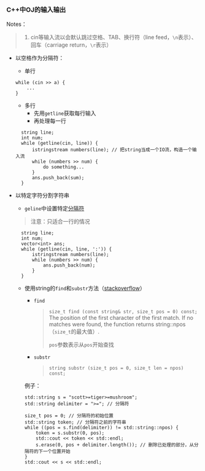 ### C++中OJ的输入输出

Notes：

> 1. cin等输入流以会默认跳过空格、TAB、换行符（line feed，`\n`表示）、回车（carriage return，`\r`表示）

- 以空格作为分隔符：
  - 单行
  ```
  while (cin >> a) {
      ...
  }
  ```
  - 多行
    - 先用`getline`获取每行输入
    - 再处理每一行
  ```
    string line;
    int num;
    while (getline(cin, line)) {
        istringstream numbers(line); // 把string当成一个IO流，构造一个输入流
        while (numbers >> num) {
            do something...
        }
        ans.push_back(sum);
    }
  ```

- 以特定字符分割字符串
  - `geline`中设置特定[分隔符](split_by_special_delimeters.cpp)
  > 注意：只适合一行的情况
  ```
    string line;
    int num;
    vector<int> ans;
    while (getline(cin, line, ':')) {
        istringstream numbers(line);
        while (numbers >> num) {
            ans.push_back(num);
        }
    }
  ```


  - 使用string的`find`和`substr`方法（[stackoverflow](https://stackoverflow.com/questions/14265581/parse-split-a-string-in-c-using-string-delimiter-standard-c)）
    - `find`
        > `size_t find (const string& str, size_t pos = 0) const;`
        > The position of the first character of the first match. If no matches were found, the function returns string::npos（`size_t`的最大值）.
        >
        > `pos`参数表示从`pos`开始查找

    - `substr`
        > `string substr (size_t pos = 0, size_t len = npos) const;`

    例子：
    ```
    std::string s = "scott>=tiger>=mushroom";
    std::string delimiter = ">="; // 分隔符

    size_t pos = 0; // 分隔符的初始位置
    std::string token; // 分隔符之前的字符串
    while ((pos = s.find(delimiter)) != std::string::npos) {
        token = s.substr(0, pos);
        std::cout << token << std::endl;
        s.erase(0, pos + delimiter.length()); // 删除已处理的部分，从分隔符的下一个位置开始
    }
    std::cout << s << std::endl;
    ```